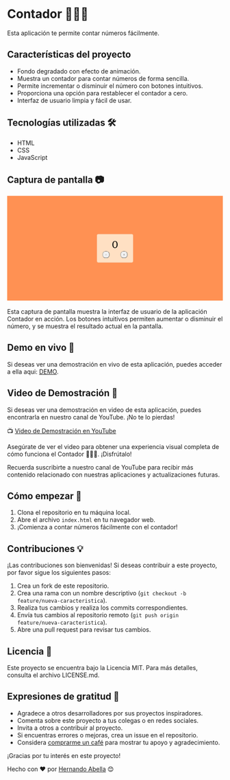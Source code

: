 # Contador 🧮😎✨ 

Esta aplicación te permite contar números fácilmente.

## Características del proyecto
- Fondo degradado con efecto de animación.
- Muestra un contador para contar números de forma sencilla.
- Permite incrementar o disminuir el número con botones intuitivos.
- Proporciona una opción para restablecer el contador a cero.
- Interfaz de usuario limpia y fácil de usar.

## Tecnologías utilizadas 🛠️
- HTML
- CSS
- JavaScript

## Captura de pantalla 📷

![Captura de pantalla](/screenshot.png)

Esta captura de pantalla muestra la interfaz de usuario de la aplicación Contador en acción. Los botones intuitivos permiten aumentar o disminuir el número, y se muestra el resultado actual en la pantalla.

## Demo en vivo 🎉
Si deseas ver una demostración en vivo de esta aplicación, puedes acceder a ella aqui: [DEMO](https://incredible-boba-57ba5d.netlify.app/).

## Video de Demostración 🎥
Si deseas ver una demostración en video de esta aplicación, puedes encontrarla en nuestro canal de YouTube. ¡No te lo pierdas!

📺 [Video de Demostración en YouTube](https://www.youtube.com/tu-enlace-de-video)

Asegúrate de ver el video para obtener una experiencia visual completa de cómo funciona el Contador 🧮😎✨. ¡Disfrútalo!

Recuerda suscribirte a nuestro canal de YouTube para recibir más contenido relacionado con nuestras aplicaciones y actualizaciones futuras.

## Cómo empezar 🚀
1. Clona el repositorio en tu máquina local.
2. Abre el archivo `index.html` en tu navegador web.
3. ¡Comienza a contar números fácilmente con el contador!

## Contribuciones 💡
¡Las contribuciones son bienvenidas! Si deseas contribuir a este proyecto, por favor sigue los siguientes pasos:
1. Crea un fork de este repositorio.
2. Crea una rama con un nombre descriptivo (`git checkout -b feature/nueva-caracteristica`).
3. Realiza tus cambios y realiza los commits correspondientes.
4. Envía tus cambios al repositorio remoto (`git push origin feature/nueva-caracteristica`).
5. Abre una pull request para revisar tus cambios.

## Licencia 📄
Este proyecto se encuentra bajo la Licencia MIT. Para más detalles, consulta el archivo LICENSE.md.

## Expresiones de gratitud 🎁
- Agradece a otros desarrolladores por sus proyectos inspiradores.
- Comenta sobre este proyecto a tus colegas o en redes sociales.
- Invita a otros a contribuir al proyecto.
- Si encuentras errores o mejoras, crea un issue en el repositorio.
- Considera [comprarme un café](https://www.buymeacoffee.com/hernandoabella) para mostrar tu apoyo y agradecimiento.

¡Gracias por tu interés en este proyecto!

Hecho con ❤️ por [Hernando Abella](https://github.com/hernandoabella) 😊

